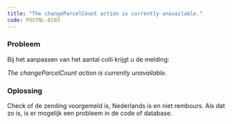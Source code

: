 ```yaml
---
title: "The changeParcelCount action is currently unavailable."
code: POSTNL-0203
---
```

### Probleem

  
Bij het aanpassen van het aantal colli krijgt u de melding:

_The changeParcelCount action is currently unavailable._

### Oplossing

Check of de zending voorgemeld is, Nederlands is en niet rembours. Als dat zo is, is er mogelijk een probleem in de code of database.
